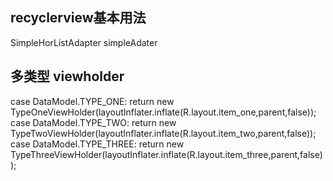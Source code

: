 
## recyclerview基本用法
SimpleHorListAdapter
simpleAdater

## 多类型 viewholder
 case DataModel.TYPE_ONE:
return  new TypeOneViewHolder(layoutInflater.inflate(R.layout.item_one,parent,false));
case DataModel.TYPE_TWO:
return  new TypeTwoViewHolder(layoutInflater.inflate(R.layout.item_two,parent,false));
case DataModel.TYPE_THREE:
return  new TypeThreeViewHolder(layoutInflater.inflate(R.layout.item_three,parent,false));




